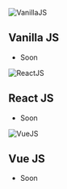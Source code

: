![VanillaJS](https://i.ibb.co/WBS5Yrd/vanillajs.png)

## Vanilla JS
+ Soon

![ReactJS](https://i.ibb.co/nkCpG6h/reactlogo.png)

## React JS
+ Soon

![VueJS](https://i.ibb.co/4fQwPy9/vuelogo.png)

## Vue JS
+ Soon

